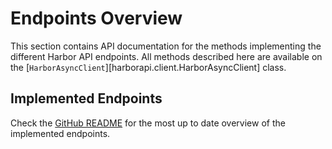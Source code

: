 # Endpoints Overview

This section contains API documentation for the methods implementing the different Harbor API endpoints. All methods described here are available on the [`HarborAsyncClient`][harborapi.client.HarborAsyncClient] class.

## Implemented Endpoints

Check the [GitHub README](https://github.com/pederhan/harborapi/blob/main/README.md) for the most up to date overview of the implemented endpoints.
